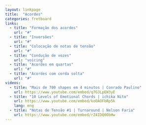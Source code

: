 ```yaml
---
layout: linkpage
title:  "Acordes"
categories: fretboard
links:
  - title: "Formação dos acordes"
    url: "#"
  - title: "Inversões"
    url: "#"
  - title: "Colocação de notas de tensão"
    url: "#"
  - title: "Condução de vozes"
    url: "voicing"
  - title: "Acordes em quartas"
    url: "#"
  - title: "Acordes com corda solta"
    url: "#"
videos:
  - title: "Mais de 700 shapes em 4 minutos | Conrado Paulino"
    url: https://www.youtube.com/embed/q7GJLpEW3yE
  - title: "10 Levels of Emotional Chords | ichika Nito"
    url: https://www.youtube.com/embed/koOAOFbRp5k
    lang: eng
  - title: "Notas de Tensão #1 | Turnaround | Nelson Faria"
    url: https://www.youtube.com/embed/rZ4IDQ0ObHw
---
```

